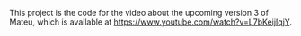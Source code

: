 This project is the code for the video about the upcoming version 3 of Mateu,
which is available at https://www.youtube.com/watch?v=L7bKeijIqjY.


